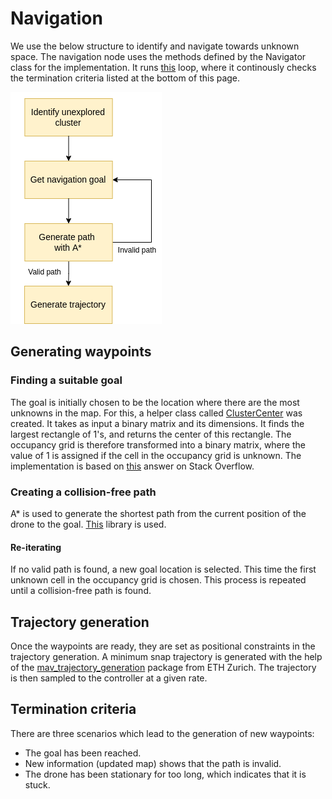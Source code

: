 # Navigation

We use the below structure to identify and navigate towards unknown space. The navigation node uses the methods defined by the Navigator class for the implementation. It runs [this](src/navigation_node.cc#L22) loop, where it continously checks the termination criteria listed at the bottom of this page.

![structure](../../../images/Copy_of_Auto_overview.drawio.png)

## Generating waypoints

### Finding a suitable goal
The goal is initially chosen to be the location where there are the most unknowns in the map. 
For this, a helper class called [ClusterCenter](include/ClusterCenter.h) was created. It takes as input a binary matrix and its dimensions.
It finds the largest rectangle of 1's, and returns the center of this rectangle.
The occupancy grid is therefore transformed into a binary matrix, where the value of 1 is assigned if the cell in the occupancy grid is unknown.
The implementation is based on [this](https://stackoverflow.com/a/20039017/14969444) answer on Stack Overflow. 

### Creating a collision-free path

A* is used to generate the shortest path from the current position of the drone to the goal.
[This](https://github.com/daancode/a-star/blob/master/source/AStar.cpp) library is used.

#### Re-iterating
If no valid path is found, a new goal location is selected. This time the first unknown cell in the occupancy grid is chosen. This process is repeated until a collision-free path is found.

## Trajectory generation
Once the waypoints are ready, they are set as positional constraints in the trajectory generation. A minimum snap trajectory is generated with the help of the [mav_trajectory_generation](https://github.com/ethz-asl/mav_trajectory_generation) package from ETH Zurich. The trajectory is then sampled to the controller at a given rate.


## Termination criteria
There are three scenarios which lead to the generation of new waypoints:
- The goal has been reached.
- New information (updated map) shows that the path is invalid.
- The drone has been stationary for too long, which indicates that it is stuck.
